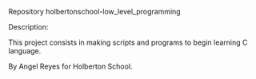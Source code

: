 Repository holbertonschool-low_level_programming

Description:

This project consists in making scripts and programs to begin learning C language.

By Angel Reyes for Holberton School.

